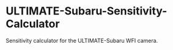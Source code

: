 # ULTIMATE-Subaru-Sensitivity-Calculator

Sensitivity calculator for the ULTIMATE-Subaru WFI camera.
